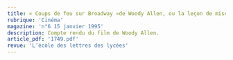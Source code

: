 ```yaml
---
title: « Coups de feu sur Broadway »de Woody Allen, ou la leçon de mise en scène
rubrique: 'Cinéma'
magazine: 'n°6 15 janvier 1995'
description: Compte rendu du film de Woody Allen.
article_pdf: '1749.pdf'
revue: 'L’école des lettres des lycées'
---
```

